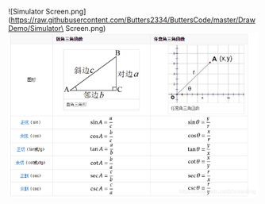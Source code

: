 ![Simulator Screen.png](https://raw.githubusercontent.com/Butters2334/ButtersCode/master/DrawDemo/Simulator\ Screen.png)
![cos.png](https://raw.githubusercontent.com/Butters2334/ButtersCode/master/DrawDemo/cos.png)


